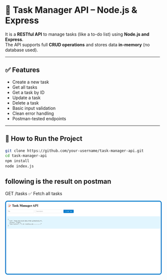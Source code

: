 # 📝 Task Manager API – Node.js & Express


It is a **RESTful API** to manage tasks (like a to-do list) using **Node.js and Express**.  
The API supports full **CRUD operations** and stores data **in-memory** (no database used).

---

## ✅ Features

- Create a new task
- Get all tasks
- Get a task by ID
- Update a task
- Delete a task
- Basic input validation
- Clean error handling
- Postman-tested endpoints

  

---

## 🚀 How to Run the Project

```bash
git clone https://github.com/your-username/task-manager-api.git
cd task-manager-api
npm install
node index.js


```


## following is the result on postman
GET /tasks
✅ Fetch all tasks

<img 
  src="https://raw.githubusercontent.com/sdmukhtar7709/task-manager-api/main/ss/Screenshot%202025-06-03%20100923.png" 
  style="border: 3px solid #007acc; border-radius: 8px;" 
/>










